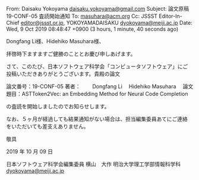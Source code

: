 From: Daisaku Yokoyama <daisaku.yokoyama@gmail.com>
Subject: 論文原稿 19-CONF-05 査読開始通知
To: masuhara@acm.org
Cc: JSSST Editor-In-Chief <editor@jssst.or.jp>, YOKOYAMADAISAKU <dyokoyama@meiji.ac.jp>
Date: Wed, 9 Oct 2019 08:48:47 +0900 (3 hours, 1 minute, 40 seconds ago)

Dongfang Li様、Hidehiko Masuhara様、 

拝啓時下ますますご健勝のこととお慶び申しあげます。

さて、このたび、日本ソフトウェア科学会「コンピュータソフトウェア」にご
投稿いただきありがとうございます。貴殿の論文

論文番号：19-CONF-05
著者：　　 Dongfang Li　 Hidehiko Masuhara　 
論文題目：ASTToken2Vec: an Embedding Method for Neural Code Completion 

の査読を開始しましたのでお知らせします。 

なお、５ヶ月が経過しても結果通知がない場合は、担当編集委員あてにご連絡
をいただいても差支えありません。

敬具

2019 年 10 月 09 日

日本ソフトウェア科学会編集委員
横山　大作
明治大学理工学部情報科学科
dyokoyama@meiji.ac.jp


